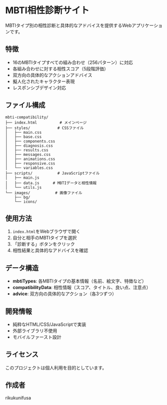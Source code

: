 # MBTI相性診断サイト

MBTIタイプ別の相性診断と具体的なアドバイスを提供するWebアプリケーションです。

## 特徴

- 16のMBTIタイプすべての組み合わせ（256パターン）に対応
- 各組み合わせに対する相性スコア（5段階評価）
- 双方向の具体的なアクションアドバイス
- 擬人化されたキャラクター表現
- レスポンシブデザイン対応

## ファイル構成

```
mbti-compatibility/
├── index.html          # メインページ
├── styles/            # CSSファイル
│   ├── main.css
│   ├── base.css
│   ├── components.css
│   ├── diagnosis.css
│   ├── results.css
│   ├── messages.css
│   ├── animations.css
│   ├── responsive.css
│   └── variables.css
├── scripts/           # JavaScriptファイル
│   ├── main.js
│   ├── data.js      # MBTIデータと相性情報
│   └── utils.js
└── images/           # 画像ファイル
    ├── bg/
    └── icons/
```

## 使用方法

1. `index.html`をWebブラウザで開く
2. 自分と相手のMBTIタイプを選択
3. 「診断する」ボタンをクリック
4. 相性結果と具体的なアドバイスを確認

## データ構造

- **mbtiTypes**: 各MBTIタイプの基本情報（名前、絵文字、特徴など）
- **compatibilityData**: 相性情報（スコア、タイトル、良い点、注意点）
- **advice**: 双方向の具体的なアクション（各3つずつ）

## 開発情報

- 純粋なHTML/CSS/JavaScriptで実装
- 外部ライブラリ不使用
- モバイルファースト設計

## ライセンス

このプロジェクトは個人利用を目的としています。

## 作成者

rikukunifusa